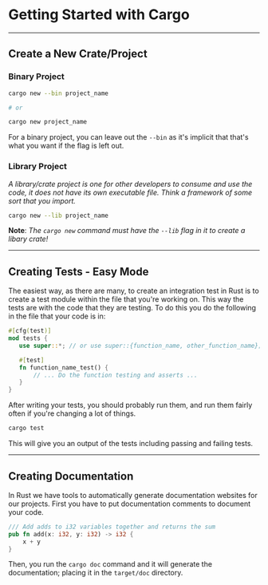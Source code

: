 # Getting Started with Cargo

---

## Create a New Crate/Project
### Binary Project  
```bash
cargo new --bin project_name

# or

cargo new project_name
```
  
For a binary project, you can leave out the `--bin` as it's implicit that that's what you want if the flag is left out.  
  
### Library Project 
*A library/crate project is one for other developers to consume and use the code, it does not have its own executable file. Think a framework of some sort that you import.*  
```bash
cargo new --lib project_name
```  
**Note**: *The `cargo new` command must have the `--lib` flag in it to create a libary crate!*  
  
---  
  
## Creating Tests - Easy Mode
The easiest way, as there are many, to create an integration test in Rust is to create a test module within the file that you're working on. This way the tests are with the code that they are testing. To do this you do the following in the file that your code is in:
```rust
#[cfg(test)]
mod tests {
   use super::*; // or use super::{function_name, other_function_name}; or use super::function_to_test;

   #[test]
   fn function_name_test() {
       // ... Do the function testing and asserts ...
   }
}
```  
  
After writing your tests, you should probably run them, and run them fairly often if you're changing a lot of things.  
```bash
cargo test
```  
  
This will give you an output of the tests including passing and failing tests.  
  
---
  
## Creating Documentation
In Rust we have tools to automatically generate documentation websites for our projects. First you have to put documentation comments to document your code.
```rust
/// Add adds to i32 variables together and returns the sum
pub fn add(x: i32, y: i32) -> i32 {
    x + y
}
```  
  
Then, you run the `cargo doc` command and it will generate the documentation; placing it in the `target/doc` directory.
